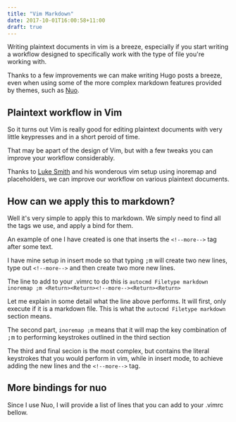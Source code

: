 ```yaml
---
title: "Vim Markdown"
date: 2017-10-01T16:00:58+11:00
draft: true
---
```


Writing plaintext documents in vim is a breeze, especially if you start writing a workflow designed to specifically work with the type of file you're working with.

Thanks to a few improvements we can make writing Hugo posts a breeze, even when using some of the more complex markdown features provided by themes, such as [Nuo](https://github.com/laozhu/hugo-nuo).

<!--more-->

## Plaintext workflow in Vim
So it turns out Vim is really good for editing plaintext documents with very little keypresses and in a short peroid of time.

That may be apart of the design of Vim, but with a few tweaks you can improve your workflow considerably.

Thanks to [Luke Smith](https://www.youtube.com/watch?v=Q4I_Ft-VLAg) and his wonderous vim setup using inoremap and placeholders, we can improve our workflow on various plaintext documents.

## How can we apply this to markdown?
Well it's very simple to apply this to markdown. We simply need to find all the tags we use, and apply a bind for them.

An example of one I have created is one that inserts the `<!--more-->` tag after some text.

I have mine setup in insert mode so that typing <kbd>;m</kbd> will create two new lines, type out `<!--more-->` and then create two more new lines.

The line to add to your .vimrc to do this is `autocmd Filetype markdown inoremap ;m <Return><Return><!--more--><Return><Return>`

Let me explain in some detail what the line above performs. It will first, only execute if it is a markdown file. This is what the `autocmd Filetype markdown` section means.

The second part, `inoremap ;m` means that it will map the key combination of <kbd>;m</kbd> to performing keystrokes outlined in the third section

The third and final secion is the most complex, but contains the literal keystrokes that you would perform in vim, while in insert mode, to achieve adding the new lines and the `<!--more-->` tag.

## More bindings for nuo
Since I use Nuo, I will provide a list of lines that you can add to your .vimrc bellow.
